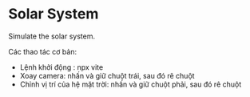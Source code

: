 # Solar System
 Simulate the solar system.

 Các thao tác cơ bản: 
- Lệnh khởi động : npx vite
- Xoay camera: nhấn và giữ chuột trái, sau đó rê chuột
- Chỉnh vị trí của hệ mặt trời: nhấn và giữ chuột phải, sau đó rê chuột

